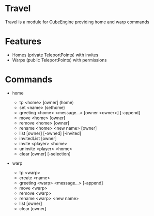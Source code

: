 # Travel

Travel is a module for CubeEngine providing home and warp commands

# Features

 - Homes (private TeleportPoints) with invites
 - Warps (public TeleportPoints) with permissions
 
# Commands
 
 - home
     - tp \<home> [owner] (home)
     - set \<name> (sethome)
     - greeting \<home> \<message...> [owner \<owner>] [-append]
     - move \<home> [owner] 
     - remove \<home> [owner] 
     - rename \<home> \<new name> [owner]
     - list [owner] [-owned] [-invited]
     - invitedList [owner]
     - invite \<player> \<home>
     - uninvite \<player> \<home>
     - clear [owner] [-selection]
 
 - warp
     - tp \<warp>
     - create \<name>
     - greeting \<warp> \<message...> [-append]
     - move \<warp>
     - remove \<warp>
     - rename \<warp> \<new name> 
     - list [owner]
     - clear [owner]